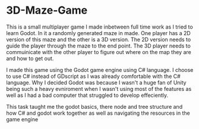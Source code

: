 # 3D-Maze-Game
This is a small multiplayer game I made inbetween full time work as I tried to learn Godot. In it a randomly generated maze in made. One player has a 2D version
of this maze and the other is a 3D version. The 2D version needs to guide the player through the maze to the end point. The 3D player needs to commuinicate with 
the other player to figure out where on the map they are and how to get out.

I made this game using the Godot game engine using C# language. I choose to use C# instead of GDscript as I was already comfortable with the C# language.
Why I decided Godot was because I wasn't a huge fan of Unity being such a heavy evniroment when I wasn't using most of the features as well as I 
had a bad computer that struggled to develop effeciently.

This task taught me the godot basics, there node and tree structure and how C# and godot work together as well as navigating the resources in the game engine
